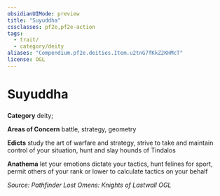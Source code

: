 ```yaml
---
obsidianUIMode: preview
title: "Suyuddha"
cssclasses: pf2e,pf2e-action
tags:
  - trait/
  - category/deity
aliases: "Compendium.pf2e.deities.Item.u2tnG7fKkZ2KHMcT"
license: OGL
---
```

# Suyuddha

### 

**Category** deity; 




**Areas of Concern** battle, strategy, geometry

**Edicts** study the art of warfare and strategy, strive to take and maintain control of your situation, hunt and slay hounds of Tindalos

**Anathema** let your emotions dictate your tactics, hunt felines for sport, permit others of your rank or lower to calculate tactics on your behalf

*Source: Pathfinder Lost Omens: Knights of Lastwall*
*OGL*